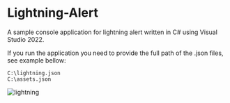 # Lightning-Alert

A sample console application for lightning alert written in C# using Visual Studio 2022.

If you run the application you need to provide the full path of the .json files, see example bellow:
```
C:\lightning.json
C:\assets.json
```
![lightning](https://user-images.githubusercontent.com/112358797/195335491-404a3c74-a66a-4178-b511-61eacf80d4e8.jpg)
